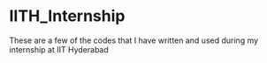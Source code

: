 # IITH_Internship

These are a few of the codes that I have written and used during my internship at IIT Hyderabad
